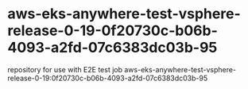 # aws-eks-anywhere-test-vsphere-release-0-19-0f20730c-b06b-4093-a2fd-07c6383dc03b-95
repository for use with E2E test job aws-eks-anywhere-test-vsphere-release-0-19:0f20730c-b06b-4093-a2fd-07c6383dc03b-95
